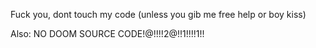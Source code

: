 Fuck you, dont touch my code (unless you gib me free help or boy kiss)

Also: NO DOOM SOURCE CODE!@!!!!2@!!1!!!!1!!
